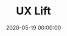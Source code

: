 ---
title: UX Lift
date: '2020-05-19 00:00:00'
description: A curated collection of articles, resources, books and tools, with the goal of covering every aspect of the UX and design process.
thumbnail: "/images/uxlift.png"
link: https://www.uxlift.org
tags:
- Personal project
- Web development
- Jekyll
---